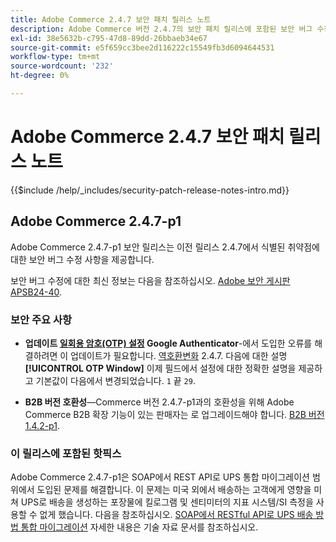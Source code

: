 ```yaml
---
title: Adobe Commerce 2.4.7 보안 패치 릴리스 노트
description: Adobe Commerce 버전 2.4.7의 보안 패치 릴리스에 포함된 보안 버그 수정, 보안 개선 사항 및 기타 보안 관련 업데이트에 대해 알아봅니다.
exl-id: 38e5632b-c795-47d8-89dd-26bbaeb34e67
source-git-commit: e5f659cc3bee2d116222c15549fb3d6094644531
workflow-type: tm+mt
source-wordcount: '232'
ht-degree: 0%

---
```


# Adobe Commerce 2.4.7 보안 패치 릴리스 노트

{{$include /help/_includes/security-patch-release-notes-intro.md}}

## Adobe Commerce 2.4.7-p1

Adobe Commerce 2.4.7-p1 보안 릴리스는 이전 릴리스 2.4.7에서 식별된 취약점에 대한 보안 버그 수정 사항을 제공합니다.

보안 버그 수정에 대한 최신 정보는 다음을 참조하십시오. [Adobe 보안 게시판 APSB24-40](https://helpx.adobe.com/security/products/magento/apsb24-40.html).

### 보안 주요 사항

* **업데이트 [일회용 암호(OTP) 설정](https://experienceleague.adobe.com/en/docs/commerce-admin/systems/security/2fa/security-two-factor-authentication#google) Google Authenticator**-에서 도입한 오류를 해결하려면 이 업데이트가 필요합니다. [역호환변화](https://developer.adobe.com/commerce/php/development/backward-incompatible-changes/highlights/#new-system-configuration-validation-for-two-factor-authentication-otp_window-value) 2.4.7. 다음에 대한 설명 **[!UICONTROL OTP Window]** 이제 필드에서 설정에 대한 정확한 설명을 제공하고 기본값이 다음에서 변경되었습니다. `1` 끝 `29`.

* **B2B 버전 호환성**—Commerce 버전 2.4.7-p1과의 호환성을 위해 Adobe Commerce B2B 확장 기능이 있는 판매자는 로 업그레이드해야 합니다. [B2B 버전 1.4.2-p1](https://experienceleague.adobe.com/docs/commerce-admin/b2b/release-notes#b2b-v142p1.html).

### 이 릴리스에 포함된 핫픽스

Adobe Commerce 2.4.7-p1은 SOAP에서 REST API로 UPS 통합 마이그레이션 범위에서 도입된 문제를 해결합니다. 이 문제는 미국 외에서 배송하는 고객에게 영향을 미쳐 UPS로 배송을 생성하는 포장물에 킬로그램 및 센티미터의 지표 시스템/SI 측정을 사용할 수 없게 했습니다. 다음을 참조하십시오. [SOAP에서 RESTful API로 UPS 배송 방법 통합 마이그레이션](https://experienceleague.adobe.com/en/docs/commerce-knowledge-base/kb/troubleshooting/known-issues-patches-attached/ups-shipping-method-integration-migration-from-soap-to-restful-api) 자세한 내용은 기술 자료 문서를 참조하십시오.
